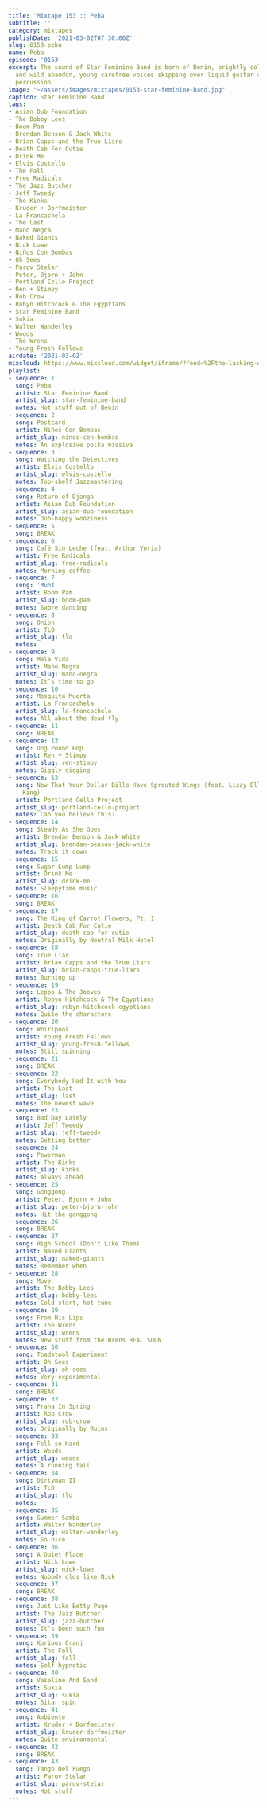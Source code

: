 ```yaml
---
title: 'Mixtape 153 :: Peba'
subtitle: ''
category: mixtapes
publishDate: '2021-03-02T07:30:00Z'
slug: 0153-peba
name: Peba
episode: '0153'
excerpt: The sound of Star Feminine Band is born of Benin, brightly colored patterns,
  and wild abandon, young carefree voices skipping over liquid guitar and intense
  percussion.
image: "~/assets/images/mixtapes/0153-star-feminine-band.jpg"
caption: Star Feminine Band
tags:
- Asian Dub Foundation
- The Bobby Lees
- Boom Pam
- Brendan Benson & Jack White
- Brian Capps and the True Liars
- Death Cab For Cutie
- Drink Me
- Elvis Costello
- The Fall
- Free Radicals
- The Jazz Butcher
- Jeff Tweedy
- The Kinks
- Kruder + Dorfmeister
- La Francachela
- The Last
- Mano Negra
- Naked Giants
- Nick Lowe
- Niños Con Bombas
- Oh Sees
- Parov Stelar
- Peter, Bjorn + John
- Portland Cello Project
- Ren + Stimpy
- Rob Crow
- Robyn Hitchcock & The Egyptians
- Star Feminine Band
- Sukia
- Walter Wanderley
- Woods
- The Wrens
- Young Fresh Fellows
airdate: '2021-03-02'
mixcloud: https://www.mixcloud.com/widget/iframe/?feed=%2Fthe-lacking-org%2Ffn8qop-153-peba%2F&hide_artwork=1&hide_cover=1
playlist:
- sequence: 1
  song: Peba
  artist: Star Feminine Band
  artist_slug: star-feminine-band
  notes: Hot stuff out of Benin
- sequence: 2
  song: Postcard
  artist: Niños Con Bombas
  artist_slug: ninos-con-bombas
  notes: An explosive polka missive
- sequence: 3
  song: Watching the Detectives
  artist: Elvis Costello
  artist_slug: elvis-costello
  notes: Top-shelf Jazzmastering
- sequence: 4
  song: Return of Django
  artist: Asian Dub Foundation
  artist_slug: asian-dub-foundation
  notes: Dub-happy wooziness
- sequence: 5
  song: BREAK
- sequence: 6
  song: Café Sin Leche (feat. Arthur Yoria)
  artist: Free Radicals
  artist_slug: free-radicals
  notes: Morning coffee
- sequence: 7
  song: 'Munt '
  artist: Boom Pam
  artist_slug: boom-pam
  notes: Sabre dancing
- sequence: 8
  song: Onion
  artist: TLO
  artist_slug: tlo
  notes:
- sequence: 9
  song: Mala Vida
  artist: Mano Negra
  artist_slug: mano-negra
  notes: It’s time to go
- sequence: 10
  song: Mosquita Muerta
  artist: La Francachela
  artist_slug: la-francachela
  notes: All about the dead fly
- sequence: 11
  song: BREAK
- sequence: 12
  song: Dog Pound Hop
  artist: Ren + Stimpy
  artist_slug: ren-stimpy
  notes: Giggly digging
- sequence: 13
  song: Now That Your Dollar Bills Have Sprouted Wings (feat. Lizzy Ellison & Patti
    King)
  artist: Portland Cello Project
  artist_slug: portland-cello-project
  notes: Can you believe this?
- sequence: 14
  song: Steady As She Goes
  artist: Brendan Benson & Jack White
  artist_slug: brendan-benson-jack-white
  notes: Track it down
- sequence: 15
  song: Sugar Lump-Lump
  artist: Drink Me
  artist_slug: drink-me
  notes: Sleepytime music
- sequence: 16
  song: BREAK
- sequence: 17
  song: The King of Carrot Flowers, Pt. 1
  artist: Death Cab For Cutie
  artist_slug: death-cab-for-cutie
  notes: Originally by Neutral Milk Hotel
- sequence: 18
  song: True Liar
  artist: Brian Capps and the True Liars
  artist_slug: brian-capps-true-liars
  notes: Burning up
- sequence: 19
  song: Leppo & The Jooves
  artist: Robyn Hitchcock & The Egyptians
  artist_slug: robyn-hitchcock-egyptians
  notes: Quite the characters
- sequence: 20
  song: Whirlpool
  artist: Young Fresh Fellows
  artist_slug: young-fresh-fellows
  notes: Still spinning
- sequence: 21
  song: BREAK
- sequence: 22
  song: Everybody Had It with You
  artist: The Last
  artist_slug: last
  notes: The newest wave
- sequence: 23
  song: Bad Day Lately
  artist: Jeff Tweedy
  artist_slug: jeff-tweedy
  notes: Getting better
- sequence: 24
  song: Powerman
  artist: The Kinks
  artist_slug: kinks
  notes: Always ahead
- sequence: 25
  song: Gonggong
  artist: Peter, Bjorn + John
  artist_slug: peter-bjorn-john
  notes: Hit the gonggong
- sequence: 26
  song: BREAK
- sequence: 27
  song: High School (Don't Like Them)
  artist: Naked Giants
  artist_slug: naked-giants
  notes: Remember when
- sequence: 28
  song: Move
  artist: The Bobby Lees
  artist_slug: bobby-lees
  notes: Cold start, hot tune
- sequence: 29
  song: From His Lips
  artist: The Wrens
  artist_slug: wrens
  notes: New stuff from the Wrens REAL SOON
- sequence: 30
  song: Toadstool Experiment
  artist: Oh Sees
  artist_slug: oh-sees
  notes: Very experimental
- sequence: 31
  song: BREAK
- sequence: 32
  song: Praha In Spring
  artist: Rob Crow
  artist_slug: rob-crow
  notes: Originally by Ruins
- sequence: 33
  song: Fell so Hard
  artist: Woods
  artist_slug: woods
  notes: A running fall
- sequence: 34
  song: Dirtyman II
  artist: TLO
  artist_slug: tlo
  notes:
- sequence: 35
  song: Summer Samba
  artist: Walter Wanderley
  artist_slug: walter-wanderley
  notes: So nice
- sequence: 36
  song: A Quiet Place
  artist: Nick Lowe
  artist_slug: nick-lowe
  notes: Nobody olds like Nick
- sequence: 37
  song: BREAK
- sequence: 38
  song: Just Like Betty Page
  artist: The Jazz Butcher
  artist_slug: jazz-butcher
  notes: It’s been such fun
- sequence: 39
  song: Kurious Oranj
  artist: The Fall
  artist_slug: fall
  notes: Self-hypnotic
- sequence: 40
  song: Vaseline And Sand
  artist: Sukia
  artist_slug: sukia
  notes: Sitar spin
- sequence: 41
  song: Ambiente
  artist: Kruder + Dorfmeister
  artist_slug: kruder-dorfmeister
  notes: Quite environmental
- sequence: 42
  song: BREAK
- sequence: 43
  song: Tango Del Fuego
  artist: Parov Stelar
  artist_slug: parov-stelar
  notes: Hot stuff
---
```


